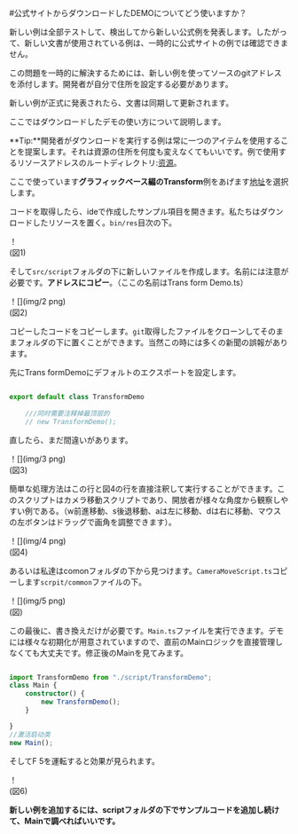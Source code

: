 #公式サイトからダウンロードしたDEMOについてどう使いますか？

新しい例は全部テストして、検出してから新しい公式例を発表します。したがって、新しい文書が使用されている例は、一時的に公式サイトの例では確認できません。

この問題を一時的に解決するためには、新しい例を使ってソースのgitアドレスを添付します。開発者が自分で住所を設定する必要があります。

新しい例が正式に発表されたら、文書は同期して更新されます。

ここではダウンロードしたデモの使い方について説明します。

**Tip:**開発者がダウンロードを実行する例は常に一つのアイテムを使用することを提案します。それは資源の住所を何度も変えなくてもいいです。例で使用するリソースアドレスのルートディレクトリ:[资源](http://localhost/LayaAir2_Auto/%3Chttps://github.com/layabox/layaair-demo/tree/master/h5/res/threeDimen%3E)。

ここで使っています**グラフィックベース編のTransform**例をあげます[地址](http://localhost/LayaAir2_Auto/%3Chttps://github.com/layabox/layaair-demo/blob/master/h5/3d/ts/LayaAir3D_Sprite3D/TransformDemo.ts%3E)を選択します。

コードを取得したら、ideで作成したサンプル項目を開きます。私たちはダウンロードしたリソースを置く。`bin/res`目次の下。

！[](img/1.png)<br/>(図1)

そして`src/script`フォルダの下に新しいファイルを作成します。名前には注意が必要です。**アドレスにコピー**。（ここの名前はTrans form Demo.ts）

！[](img/2 png)<br/>(図2)

コピーしたコードをコピーします。`git`取得したファイルをクローンしてそのままフォルダの下に置くことができます。当然この時には多くの新聞の誤報があります。

先にTrans formDemoにデフォルトのエクスポートを設定します。


```typescript

export default class TransformDemo
    
    ///同时需要注释掉最顶层的
    // new TransformDemo();
```


直したら、まだ間違いがあります。

！[](img/3 png)<br/>(図3)

簡単な処理方法はこの行と図4の行を直接注釈して実行することができます。このスクリプトはカメラ移動スクリプトであり、開放者が様々な角度から観察しやすい例である。（w前進移動、s後退移動、aは左に移動、dは右に移動、マウスの左ボタンはドラッグで画角を調整できます）。

！[](img/4 png)<br/>(図4)

あるいは私達はcomonフォルダの下から見つけます。`CameraMoveScript.ts`コピーします`scrpit/common`ファイルの下。

！[](img/5 png)<br/>(図)

この最後に、書き換えだけが必要です。`Main.ts`ファイルを実行できます。デモには様々な初期化が用意されていますので、直前のMainロジックを直接管理しなくても大丈夫です。修正後のMainを見てみます。


```typescript

import TransformDemo from "./script/TransformDemo";
class Main {
	constructor() {
		new TransformDemo();
	}

}
//激活启动类
new Main();
```


そしてF 5を運転すると効果が見られます。

！[](img/6.png)<br/>(図6)

**新しい例を追加するには、scriptフォルダの下でサンプルコードを追加し続けて、Mainで調べればいいです。**